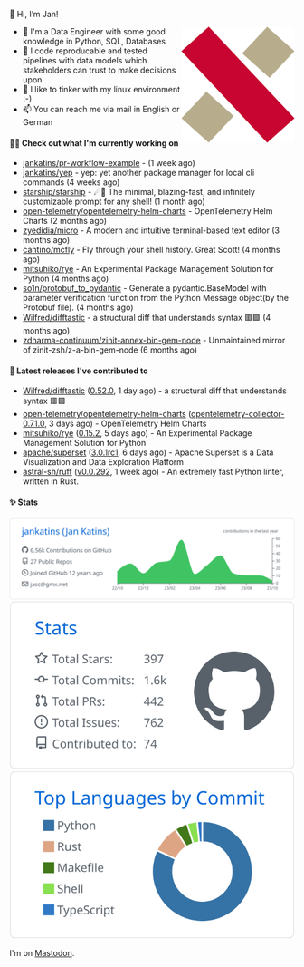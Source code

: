 👋 Hi, I’m Jan!

<img align="right" src="https://raw.githubusercontent.com/kreuzwerkerbot/kreuzwerkerbot/master/assets/xw.png" width="200">

- 🌱 I'm a Data Engineer with some good knowledge in Python, SQL, Databases
- 💪 I code reproducable and tested pipelines with data models which stakeholders can trust to make decisions upon.
- 💞️ I like to tinker with my linux environment :-)
- 📫 You can reach me via mail in English or German

#### 👩‍💻 Check out what I'm currently working on

- [jankatins/pr-workflow-example](https://github.com/jankatins/pr-workflow-example) -  (1 week ago)
- [jankatins/yep](https://github.com/jankatins/yep) - yep: yet another package manager for local cli commands (4 weeks ago)
- [starship/starship](https://github.com/starship/starship) - ☄🌌️  The minimal, blazing-fast, and infinitely customizable prompt for any shell! (1 month ago)
- [open-telemetry/opentelemetry-helm-charts](https://github.com/open-telemetry/opentelemetry-helm-charts) - OpenTelemetry Helm Charts (2 months ago)
- [zyedidia/micro](https://github.com/zyedidia/micro) - A modern and intuitive terminal-based text editor (3 months ago)
- [cantino/mcfly](https://github.com/cantino/mcfly) - Fly through your shell history. Great Scott! (4 months ago)
- [mitsuhiko/rye](https://github.com/mitsuhiko/rye) - An Experimental Package Management Solution for Python (4 months ago)
- [so1n/protobuf_to_pydantic](https://github.com/so1n/protobuf_to_pydantic) - Generate a pydantic.BaseModel with parameter verification function from the Python Message object(by the Protobuf file). (4 months ago)
- [Wilfred/difftastic](https://github.com/Wilfred/difftastic) - a structural diff that understands syntax 🟥🟩 (4 months ago)
- [zdharma-continuum/zinit-annex-bin-gem-node](https://github.com/zdharma-continuum/zinit-annex-bin-gem-node) - Unmaintained mirror of zinit-zsh/z-a-bin-gem-node (6 months ago)

#### 🔭 Latest releases I've contributed to

- [Wilfred/difftastic](https://github.com/Wilfred/difftastic) ([0.52.0](https://github.com/Wilfred/difftastic/releases/tag/0.52.0), 1 day ago) - a structural diff that understands syntax 🟥🟩
- [open-telemetry/opentelemetry-helm-charts](https://github.com/open-telemetry/opentelemetry-helm-charts) ([opentelemetry-collector-0.71.0](https://github.com/open-telemetry/opentelemetry-helm-charts/releases/tag/opentelemetry-collector-0.71.0), 3 days ago) - OpenTelemetry Helm Charts
- [mitsuhiko/rye](https://github.com/mitsuhiko/rye) ([0.15.2](https://github.com/mitsuhiko/rye/releases/tag/0.15.2), 5 days ago) - An Experimental Package Management Solution for Python
- [apache/superset](https://github.com/apache/superset) ([3.0.1rc1](https://github.com/apache/superset/releases/tag/3.0.1rc1), 6 days ago) - Apache Superset is a Data Visualization and Data Exploration Platform
- [astral-sh/ruff](https://github.com/astral-sh/ruff) ([v0.0.292](https://github.com/astral-sh/ruff/releases/tag/v0.0.292), 1 week ago) - An extremely fast Python linter, written in Rust.


#### ✨ Stats

  [![](https://raw.githubusercontent.com/jankatins/jankatins/master/profile-summary-card-output/github/0-profile-details.svg)](https://github.com/vn7n24fzkq/github-profile-summary-cards)
  [![](https://raw.githubusercontent.com/jankatins/jankatins/master/profile-summary-card-output/github/3-stats.svg)](https://github.com/vn7n24fzkq/github-profile-summary-cards)
  [![](https://raw.githubusercontent.com/jankatins/jankatins/master/profile-summary-card-output/github/2-most-commit-language.svg)](https://github.com/vn7n24fzkq/github-profile-summary-cards)

I'm on <a rel="me" href="https://fosstodon.org/@jankatins">Mastodon</a>.
